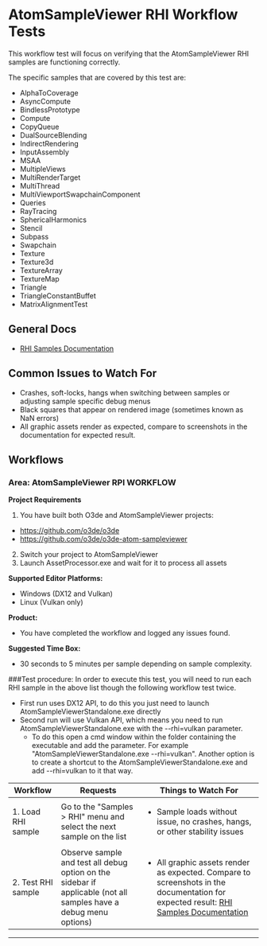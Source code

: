 # AtomSampleViewer RHI Workflow Tests
This workflow test will focus on verifying that the AtomSampleViewer RHI samples are functioning correctly.

The specific samples that are covered by this test are:  
 - AlphaToCoverage  
 - AsyncCompute  
 - BindlessPrototype  
 - Compute  
 - CopyQueue  
 - DualSourceBlending  
 - IndirectRendering  
 - InputAssembly  
 - MSAA  
 - MultipleViews  
 - MultiRenderTarget  
 - MultiThread  
 - MultiViewportSwapchainComponent  
 - Queries  
 - RayTracing
 - SphericalHarmonics
 - Stencil
 - Subpass
 - Swapchain
 - Texture
 - Texture3d
 - TextureArray
 - TextureMap
 - Triangle
 - TriangleConstantBuffet
 - MatrixAlignmentTest

## General Docs
* [RHI Samples Documentation](https://github.com/o3de/o3de-atom-sampleviewer/wiki/RHI-Samples)

## Common Issues to Watch For
- Crashes, soft-locks, hangs when switching between samples or adjusting sample specific debug menus
- Black squares that appear on rendered image (sometimes known as NaN errors)
- All graphic assets render as expected, compare to screenshots in the documentation for expected result.

## Workflows

### Area: AtomSampleViewer RPI WORKFLOW

**Project Requirements**  
1. You have built both O3de and AtomSampleViewer projects:  
* https://github.com/o3de/o3de 
* https://github.com/o3de/o3de-atom-sampleviewer  
2. Switch your project to AtomSampleViewer
3. Launch AssetProcessor.exe and wait for it to process all assets


**Supported Editor Platforms:**
* Windows (DX12 and Vulkan)
* Linux (Vulkan only)

**Product:** 
 - You have completed the workflow and logged any issues found.

**Suggested Time Box:** 
 - 30 seconds to 5 minutes per sample depending on sample complexity.

###Test procedure:
In order to execute this test, you will need to run each RHI sample in the above list though the following workflow test twice.
 - First run uses DX12 API, to do this you just need to launch AtomSampleViewerStandalone.exe directly
 - Second run will use Vulkan API, which means you need to run AtomSampleViewerStandalone.exe with the --rhi=vulkan parameter.
      - To do this open a cmd window within the folder containing the executable and add the parameter. For example "AtomSampleViewerStandalone.exe --rhi=vulkan". Another option is to create a shortcut to the AtomSampleViewerStandalone.exe and add --rhi=vulkan to it that way.

| Workflow                     | Requests           | Things to Watch For |
|------------------------------|--------------------|---------------------|
| 1. Load RHI sample              | Go to the "Samples > RHI" menu and select the next sample on the list | <ul><li>Sample loads without issue, no crashes, hangs, or other stability issues </li></ul>  |
| 2. Test RHI sample              | Observe sample and test all debug option on the sidebar if applicable (not all samples have a debug menu options) | <ul><li>All graphic assets render as expected. Compare to screenshots in the documentation for expected result: [RHI Samples Documentation](https://github.com/o3de/o3de-atom-sampleviewer/wiki/RHI-Samples) </li></ul>  |
---




